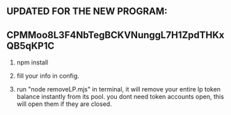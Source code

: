 ## UPDATED FOR THE NEW PROGRAM:  

## CPMMoo8L3F4NbTegBCKVNunggL7H1ZpdTHKxQB5qKP1C


1. npm install

2. fill your info in config.

3. run "node removeLP.mjs" in terminal, it will remove your entire lp token balance instantly from its pool. you dont need token accounts open, this will open them if they are closed.
